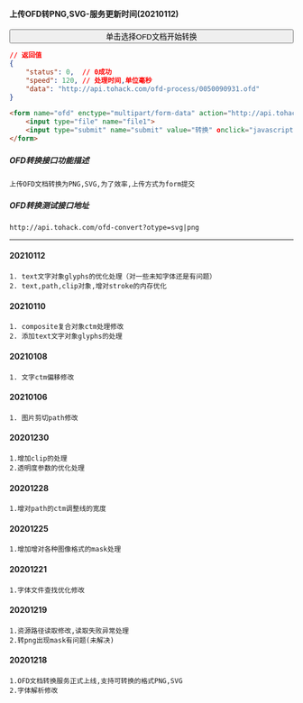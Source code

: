#### 上传OFD转PNG,SVG-服务更新时间(20210112)
<form name="ofd" action="http://api.tohack.com/ofd-convert?otype=svg" enctype='multipart/form-data' method='POST' target="iframeout">
     <input type="file" accept=".ofd" name="file" style="display:none" onchange="document.all.iframeout.style.display='';upload.click()" >
     <input type="button" onclick="file.click()" style="width:100%" value="单击选择OFD文档开始转换"/>
     <button type="submit" name="upload" style="display:none">上传</button>
</form>
<iframe width="100%" height="120" id="iframeout" name="iframeout" style="display:none"></iframe>

~~~json
// 返回值
{
    "status": 0,  // 0成功
    "speed": 120, // 处理时间,单位毫秒
    "data": "http://api.tohack.com/ofd-process/0050090931.ofd"
}
~~~

~~~html
<form name="ofd" enctype="multipart/form-data" action="http://api.tohack.com/ofd-convert?otype=svg" method="post" target="_blank">
    <input type="file" name="file1">
    <input type="submit" name="submit" value="转换" οnclick="javascript:document.ofd.submit();">
</form>
~~~

##### OFD转换接口功能描述
~~~
上传OFD文档转换为PNG,SVG,为了效率,上传方式为form提交
~~~

##### OFD转换测试接口地址
~~~
http://api.tohack.com/ofd-convert?otype=svg|png
~~~

***
#### 20210112
~~~
1. text文字对象glyphs的优化处理（对一些未知字体还是有问题）
2. text,path,clip对象,增对stroke的内存优化
~~~
#### 20210110
~~~
1. composite复合对象ctm处理修改
2. 添加text文字对象glyphs的处理
~~~
#### 20210108
~~~
1. 文字ctm偏移修改
~~~
#### 20210106
~~~
1. 图片剪切path修改
~~~
#### 20201230
~~~
1.增加clip的处理
2.透明度参数的优化处理
~~~
#### 20201228
~~~
1.增对path的ctm调整线的宽度
~~~
#### 20201225
~~~
1.增加增对各种图像格式的mask处理
~~~
#### 20201221
~~~
1.字体文件查找优化修改
~~~
#### 20201219
~~~
1.资源路径读取修改,读取失败异常处理
2.转png出现mask有问题(未解决)
~~~
#### 20201218
~~~
1.OFD文档转换服务正式上线,支持可转换的格式PNG,SVG
2.字体解析修改
~~~

